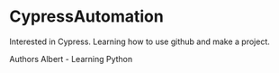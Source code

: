 # CypressAutomation

Interested in Cypress. Learning how to use github and make a project.





Authors
Albert - Learning Python
